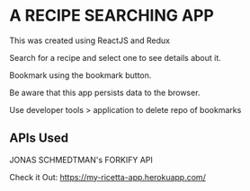 # A RECIPE SEARCHING APP

This was created using ReactJS and Redux

Search for a recipe and select one to see details about it.

Bookmark using the bookmark button.

Be aware that this app persists data to the browser.

Use developer tools > application to delete repo of bookmarks

## APIs Used

JONAS SCHMEDTMAN's FORKIFY API

Check it Out:
https://my-ricetta-app.herokuapp.com/
